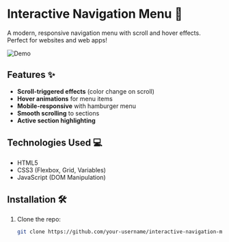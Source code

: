 # Interactive Navigation Menu 🚀

A modern, responsive navigation menu with scroll and hover effects. Perfect for websites and web apps!

![Demo](https://media.giphy.com/media/v1.Y2lkPTc5MGI3NjExcW0yZ2N6d3VlZ2Y5eGQ1Z3RjY2VhbmRqYzZ6N2R6eWZ0bGJ6eGZ5dCZlcD12MV9pbnRlcm5hbF9naWZfYnlfaWQmY3Q9Zw/your-demo-gif-url.gif)

## Features ✨
- **Scroll-triggered effects** (color change on scroll)
- **Hover animations** for menu items
- **Mobile-responsive** with hamburger menu
- **Smooth scrolling** to sections
- **Active section highlighting**

## Technologies Used 💻
- HTML5
- CSS3 (Flexbox, Grid, Variables)
- JavaScript (DOM Manipulation)

## Installation 🛠️
1. Clone the repo:
   ```bash
   git clone https://github.com/your-username/interactive-navigation-menu.git
